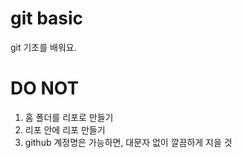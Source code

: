 # git basic

git 기초를 배워요.

# DO NOT

1. 홈 폴더를 리포로 만들기
2. 리포 안에 리포 만들기
3. github 계정명은 가능하면, 대문자 없이 깔끔하게 지을 것





